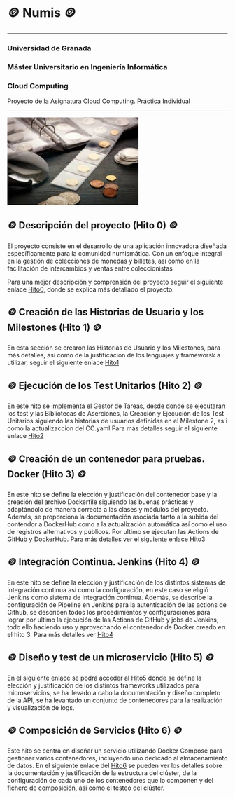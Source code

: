# :coin: Numis :coin:

---

### Universidad de Granada
### Máster Universitario en Ingeniería Informática
### Cloud Computing

Proyecto de la Asignatura Cloud Computing. Práctica Individual

---

<img src="./docs/img/images.jpeg" alt="drawing" width="300"/>

## :coin: Descripción del proyecto (Hito 0) :coin:

El proyecto consiste en el desarrollo de una aplicación innovadora diseñada específicamente para la comunidad numismática. Con un enfoque integral en la gestión de colecciones de monedas y billetes, así como en la facilitación de intercambios y ventas entre coleccionistas

Para una mejor descripción y comprensión del proyecto seguir el siguiente enlace [Hito0](/docs/hitos/hito0/hito0.md), donde se explica más detallado el proyecto. 

## :coin: Creación de las Historias de Usuario y los Milestones (Hito 1) :coin:

En esta sección se crearon las Historias de Usuario y los Milestones, para más detalles, así como de la justificacion de los lenguajes y frameworsk a utilizar, seguir el siguiente enlace [Hito1](/docs/hitos/hito1/hito1.md)

## :coin: Ejecución de los Test Unitarios (Hito 2) :coin:

En este hito se implementa el Gestor de Tareas, desde donde se ejecutaran los test y las Bibliotecas de Aserciones, la Creación y Ejecución de los Test Unitarios siguiendo las historias de usuarios definidas en el Milestone 2, as'i como la actualizaccion del CC.yaml
Para más detalles seguir el siguiente enlace [Hito2](/docs/hitos/hito2/hito2.md)

## :coin: Creación de un contenedor para pruebas. Docker (Hito 3) :coin:

En este hito se define la elección y justificación del contenedor base y la creación del archivo Dockerfile siguiendo las buenas prácticas y adaptándolo de manera correcta a las clases y módulos del proyecto. Además, se proporciona la documentación asociada tanto a la subida del contendor a DockerHub como a la actualización automática así como el uso de registros alternativos y públicos. Por ultimo se ejecutan las Actions de GitHub y DockerHub. Para más detalles ver el siguiente enlace [Hito3](/docs/hitos/hito3/hito3.md)

## :coin: Integración Continua. Jenkins (Hito 4) :coin:

En este hito se define la elección y justificación de los distintos sistemas de integración continua así como la configuración, en este caso se eligió Jenkins como sistema de integración continua. Además, se describe la configuración de Pipeline en Jenkins para la autenticación de las actions de Github, se describen todos los procedimientos y configuraciones para lograr por ultimo la ejecución de las Actions de GitHub y jobs de Jenkins, todo ello haciendo uso y aprovechando el contenedor de Docker creado en el hito 3. Para más detalles ver [Hito4](/docs/hitos/hito4/hito4.md)

## :coin: Diseño y test de un microservicio (Hito 5) :coin:

En el siguiente enlace se podrá acceder al [Hito5](/docs/hitos/hito5/hito5.md) donde se define la elección y justificación de los distintos frameworks utilizados para microservicios, se ha llevado a cabo la documentación y diseño completo de la API, se ha levantado un conjunto de contenedores para la realización y visualización de logs.

## :coin: Composición de Servicios (Hito 6) :coin:

Este hito se centra en diseñar un servicio utilizando Docker Compose para gestionar varios contenedores, incluyendo uno dedicado al almacenamiento de datos. En el siguiente enlace del [Hito6](/docs/hitos/hito6/hito6.md) se pueden ver los detalles sobre la documentación y justificación de la estructura del clúster, de la configuración de cada uno de los contenedores que lo componen y del fichero de composición, asi como el testeo del clúster.